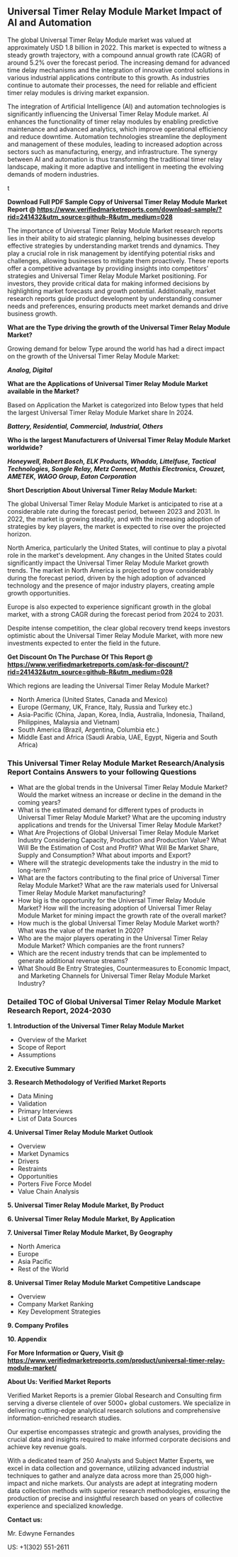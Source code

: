 <h2>Universal Timer Relay Module Market Impact of AI and Automation</h2><p>The global Universal Timer Relay Module market was valued at approximately USD 1.8 billion in 2022. This market is expected to witness a steady growth trajectory, with a compound annual growth rate (CAGR) of around 5.2% over the forecast period. The increasing demand for advanced time delay mechanisms and the integration of innovative control solutions in various industrial applications contribute to this growth. As industries continue to automate their processes, the need for reliable and efficient timer relay modules is driving market expansion.</p><p>The integration of Artificial Intelligence (AI) and automation technologies is significantly influencing the Universal Timer Relay Module market. AI enhances the functionality of timer relay modules by enabling predictive maintenance and advanced analytics, which improve operational efficiency and reduce downtime. Automation technologies streamline the deployment and management of these modules, leading to increased adoption across sectors such as manufacturing, energy, and infrastructure. The synergy between AI and automation is thus transforming the traditional timer relay landscape, making it more adaptive and intelligent in meeting the evolving demands of modern industries.</p>t</p><p id="" class=""><strong>Download Full PDF Sample Copy of Universal Timer Relay Module Market Report @ <a href="https://www.verifiedmarketreports.com/download-sample/?rid=241432&utm_source=github-R&utm_medium=028" target="_blank">https://www.verifiedmarketreports.com/download-sample/?rid=241432&utm_source=github-R&utm_medium=028</a></strong></p><p>The importance of&nbsp;Universal Timer Relay Module Market research reports lies in their ability to aid strategic planning, helping businesses develop effective strategies by understanding market trends and dynamics. They play a crucial role in risk management by identifying potential risks and challenges, allowing businesses to mitigate them proactively. These reports offer a competitive advantage by providing insights into competitors' strategies and Universal Timer Relay Module Market positioning. For investors, they provide critical data for making informed decisions by highlighting market forecasts and growth potential. Additionally, market research reports guide product development by understanding consumer needs and preferences, ensuring products meet market demands and drive business growth.</p><p><strong>What are the&nbsp;Type driving the growth of the Universal Timer Relay Module Market?</strong></p><p id="" class="">Growing demand for below Type around the world has had a direct impact on the growth of the Universal Timer Relay Module Market:</p><em><strong>Analog, Digital</strong></em></p><strong>What are the&nbsp;Applications&nbsp;of Universal Timer Relay Module Market available in the Market?</strong></p><p id="" class="">Based on Application the Market is categorized into Below types that held the largest Universal Timer Relay Module Market share In 2024.</p><em><strong>Battery, Residential, Commercial, Industrial, Others</strong></em></p><strong>Who is the largest Manufacturers of Universal Timer Relay Module Market worldwide?</strong></p><p><em><strong>Honeywell, Robert Bosch, ELK Products, Whadda, Littelfuse, Tactical Technologies, Songle Relay, Metz Connect, Mathis Electronics, Crouzet, AMETEK, WAGO Group, Eaton Corporation</strong></em></p><p id="" class=""><strong>Short Description About Universal Timer Relay Module Market:</strong></p><p>The global Universal Timer Relay Module Market is anticipated to rise at a considerable rate during the forecast period, between 2023 and 2031. In 2022, the market is growing steadily, and with the increasing adoption of strategies by key players, the market is expected to rise over the projected horizon.</p><p>North America, particularly the United States, will continue to play a pivotal role in the market's development. Any changes in the United States could significantly impact the Universal Timer Relay Module Market growth trends. The market in North America is projected to grow considerably during the forecast period, driven by the high adoption of advanced technology and the presence of major industry players, creating ample growth opportunities.</p><p>Europe is also expected to experience significant growth in the global market, with a strong CAGR during the forecast period from 2024 to 2031.</p><p>Despite intense competition, the clear global recovery trend keeps investors optimistic about the Universal Timer Relay Module Market, with more new investments expected to enter the field in the future.</p><p id="" class=""><strong>Get Discount On The Purchase Of This Report @ <a href="https://www.verifiedmarketreports.com/ask-for-discount/?rid=241432&utm_source=github-R&utm_medium=028" target="_blank">https://www.verifiedmarketreports.com/ask-for-discount/?rid=241432&utm_source=github-R&utm_medium=028</a></strong></p>Which regions are leading the Universal Timer Relay Module Market?</p><ul><li>North America (United States, Canada and Mexico)</li><li>Europe (Germany, UK, France, Italy, Russia and Turkey etc.)</li><li>Asia-Pacific (China, Japan, Korea, India, Australia, Indonesia, Thailand, Philippines, Malaysia and Vietnam)</li><li>South America (Brazil, Argentina, Columbia etc.)</li><li>Middle East and Africa (Saudi Arabia, UAE, Egypt, Nigeria and South Africa)</li></ul><h3 id="" class="">This Universal Timer Relay Module Market Research/Analysis Report Contains Answers to your following Questions</h3><ul><li>What are the global trends in the Universal Timer Relay Module Market? Would the market witness an increase or decline in the demand in the coming years?</li><li>What is the estimated demand for different types of products in Universal Timer Relay Module Market? What are the upcoming industry applications and trends for the Universal Timer Relay Module Market?</li><li>What Are Projections of Global Universal Timer Relay Module Market Industry Considering Capacity, Production and Production Value? What Will Be the Estimation of Cost and Profit? What Will Be Market Share, Supply and Consumption? What about imports and Export?</li><li>Where will the strategic developments take the industry in the mid to long-term?</li><li>What are the factors contributing to the final price of Universal Timer Relay Module Market? What are the raw materials used for Universal Timer Relay Module Market manufacturing?</li><li>How big is the opportunity for the Universal Timer Relay Module Market? How will the increasing adoption of Universal Timer Relay Module Market for mining impact the growth rate of the overall market?</li><li>How much is the global Universal Timer Relay Module Market worth? What was the value of the market In 2020?</li><li>Who are the major players operating in the Universal Timer Relay Module Market? Which companies are the front runners?</li><li>Which are the recent industry trends that can be implemented to generate additional revenue streams?</li><li>What Should Be Entry Strategies, Countermeasures to Economic Impact, and Marketing Channels for Universal Timer Relay Module Market Industry?</li></ul><h3 id="" class="">Detailed TOC of Global Universal Timer Relay Module Market Research Report, 2024-2030</h3><p id="" class=""><strong>1. Introduction of the Universal Timer Relay Module Market</strong></p><ul><li>Overview of the Market</li><li>Scope of Report</li><li>Assumptions</li></ul><p id="" class=""><strong>2. Executive Summary</strong></p><p id="" class=""><strong>3. Research Methodology of Verified Market Reports</strong></p><ul><li>Data Mining</li><li>Validation</li><li>Primary Interviews</li><li>List of Data Sources</li></ul><p id="" class=""><strong>4. Universal Timer Relay Module Market Outlook</strong></p><ul><li>Overview</li><li>Market Dynamics</li><li>Drivers</li><li>Restraints</li><li>Opportunities</li><li>Porters Five Force Model</li><li>Value Chain Analysis</li></ul><p id="" class=""><strong>5. Universal Timer Relay Module Market, By Product</strong></p><p id="" class=""><strong>6. Universal Timer Relay Module Market, By Application</strong></p><p id="" class=""><strong>7. Universal Timer Relay Module Market, By Geography</strong></p><ul><li>North America</li><li>Europe</li><li>Asia Pacific</li><li>Rest of the World</li></ul><p id="" class=""><strong>8. Universal Timer Relay Module Market Competitive Landscape</strong></p><ul><li>Overview</li><li>Company Market Ranking</li><li>Key Development Strategies</li></ul><p id="" class=""><strong>9. Company Profiles</strong></p><p id="" class=""><strong>10. Appendix</strong></p><p id="" class=""><strong>For More Information or Query, Visit @ <a href="https://www.verifiedmarketreports.com/product/universal-timer-relay-module-market/" target="_blank">https://www.verifiedmarketreports.com/product/universal-timer-relay-module-market/</a></strong></p><p id="" class=""><strong>About Us: Verified Market Reports</strong></p><p id="" class="">Verified Market Reports is a premier Global Research and Consulting firm serving a diverse clientele of over 5000+ global customers. We specialize in delivering cutting-edge analytical research solutions and comprehensive information-enriched research studies.</p><p id="" class="">Our expertise encompasses strategic and growth analyses, providing the crucial data and insights required to make informed corporate decisions and achieve key revenue goals.</p><p id="" class="">With a dedicated team of 250 Analysts and Subject Matter Experts, we excel in data collection and governance, utilizing advanced industrial techniques to gather and analyze data across more than 25,000 high-impact and niche markets. Our analysts are adept at integrating modern data collection methods with superior research methodologies, ensuring the production of precise and insightful research based on years of collective experience and specialized knowledge.</p><p id="" class=""><strong>Contact us:</strong></p><p id="" class="">Mr. Edwyne Fernandes</p><p id="" class="">US: +1(302) 551-2611</p>